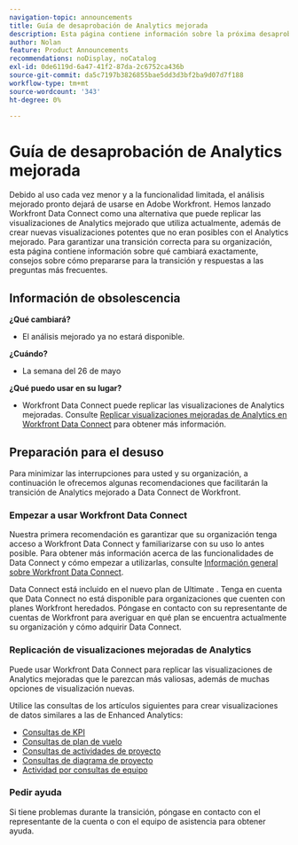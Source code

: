 ```yaml
---
navigation-topic: announcements
title: Guía de desaprobación de Analytics mejorada
description: Esta página contiene información sobre la próxima desaprobación de Enhanced Analytics.
author: Nolan
feature: Product Announcements
recommendations: noDisplay, noCatalog
exl-id: 0de6119d-6a47-41f2-87da-2c6752ca436b
source-git-commit: da5c7197b3826855bae5dd3d3bf2ba9d07d7f188
workflow-type: tm+mt
source-wordcount: '343'
ht-degree: 0%

---
```


# Guía de desaprobación de Analytics mejorada

Debido al uso cada vez menor y a la funcionalidad limitada, el análisis mejorado pronto dejará de usarse en Adobe Workfront. Hemos lanzado Workfront Data Connect como una alternativa que puede replicar las visualizaciones de Analytics mejorado que utiliza actualmente, además de crear nuevas visualizaciones potentes que no eran posibles con el Analytics mejorado. Para garantizar una transición correcta para su organización, esta página contiene información sobre qué cambiará exactamente, consejos sobre cómo prepararse para la transición y respuestas a las preguntas más frecuentes.

## Información de obsolescencia

**¿Qué cambiará?**

* El análisis mejorado ya no estará disponible.

**¿Cuándo?**

* La semana del 26 de mayo

**¿Qué puedo usar en su lugar?**

* Workfront Data Connect puede replicar las visualizaciones de Analytics mejoradas. Consulte [Replicar visualizaciones mejoradas de Analytics en Workfront Data Connect](#replicate-enhanced-analytics-visualizations-in-workfront-data-connect) para obtener más información.

## Preparación para el desuso

Para minimizar las interrupciones para usted y su organización, a continuación le ofrecemos algunas recomendaciones que facilitarán la transición de Analytics mejorado a Data Connect de Workfront.

### Empezar a usar Workfront Data Connect

Nuestra primera recomendación es garantizar que su organización tenga acceso a Workfront Data Connect y familiarizarse con su uso lo antes posible. Para obtener más información acerca de las funcionalidades de Data Connect y cómo empezar a utilizarlas, consulte [Información general sobre Workfront Data Connect](/help/quicksilver/reports-and-dashboards/data-lake/data-lake-overview.md).

Data Connect está incluido en el nuevo plan de Ultimate <!--, and can be purchased as an add-on to the new Select and Prime plans-->. Tenga en cuenta que Data Connect no está disponible para organizaciones que cuenten con planes Workfront heredados. Póngase en contacto con su representante de cuentas de Workfront para averiguar en qué plan se encuentra actualmente su organización y cómo adquirir Data Connect.

### Replicación de visualizaciones mejoradas de Analytics

Puede usar Workfront Data Connect para replicar las visualizaciones de Analytics mejoradas que le parezcan más valiosas, además de muchas opciones de visualización nuevas.

Utilice las consultas de los artículos siguientes para crear visualizaciones de datos similares a las de Enhanced Analytics:


* [Consultas de KPI](/help/quicksilver/reports-and-dashboards/data-lake/enhanced-analytics-queries/kpi-queries.md)
* [Consultas de plan de vuelo](/help/quicksilver/reports-and-dashboards/data-lake/enhanced-analytics-queries/flight-plan-queries.md)
* [Consultas de actividades de proyecto](/help/quicksilver/reports-and-dashboards/data-lake/enhanced-analytics-queries/project-activity-queries.md)
* [Consultas de diagrama de proyecto](/help/quicksilver/reports-and-dashboards/data-lake/enhanced-analytics-queries/project-tree-map-queries.md)
* [Actividad por consultas de equipo](/help/quicksilver/reports-and-dashboards/data-lake/enhanced-analytics-queries/team-queries.md)

### Pedir ayuda

Si tiene problemas durante la transición, póngase en contacto con el representante de la cuenta o con el equipo de asistencia para obtener ayuda.

<!--
## FAQ

+++ Will I be able to continue using Enhanced Analytics after the deprecation?

No, it will be completely removed from the application.
+++

+++ What do I do if my organization is on a legacy Workfront plan but I want to use Data Connect?

Contact your account representative about moving to one of the new Workfront plans.
+++
-->

